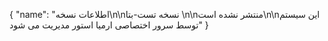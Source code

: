 {
  "name": "اطلاعات نسخه\n\nنسخه تست-بتا \n\nمنتشر نشده است\n\nاین سیستم توسط سرور اختصاصی ارمیا استور مدیریت می شود"
}
